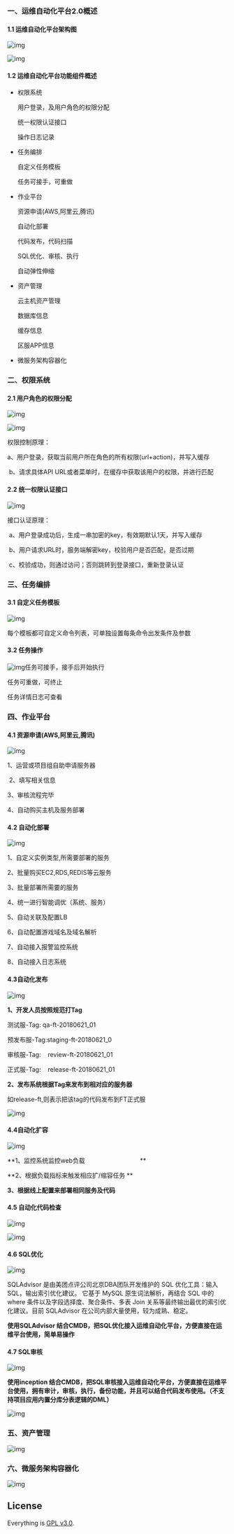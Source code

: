 ### 一、运维自动化平台2.0概述

#### 1.1 运维自动化平台架构图

![img](images/01.png)

![img](images/02.png)


#### 1.2 运维自动化平台功能组件概述

- 权限系统

  用户登录，及用户角色的权限分配

  统一权限认证接口

  操作日志记录


- 任务编排

  自定义任务模板

  任务可接手，可重做


- 作业平台

  资源申请(AWS,阿里云,腾讯)

  自动化部署

  代码发布，代码扫描

  SQL优化、审核、执行

  自动弹性伸缩
  

- 资产管理

  云主机资产管理

  数据库信息

  缓存信息

  区服APP信息

  
- 微服务架构容器化


### 二、权限系统

#### 2.1 用户角色的权限分配

![img](images/03.png)

![img](images/04.png)

权限控制原理：

​     a、用户登录，获取当前用户所在角色的所有权限(url+action)，并写入缓存

​	  b、请求具体API URL或者菜单时，在缓存中获取该用户的权限，并进行匹配


#### 2.2 统一权限认证接口

![img](images/05.png)

接口认证原理：

​	a、用户登录成功后，生成一串加密的key，有效期默认1天，并写入缓存

​	b、用户请求URL时，服务端解密key，校验用户是否匹配，是否过期

​	c、校验成功，则通过访问；否则跳转到登录接口，重新登录认证


###  三、任务编排

#### 3.1 自定义任务模板

![img](images/06.png)

每个模板都可自定义命令列表，可单独设置每条命令出发条件及参数


#### 3.2 任务操作

![img](images/07.png)任务可接手，接手后开始执行

任务可重做，可终止

任务详情日志可查看


### 四、作业平台

#### 4.1 资源申请(AWS,阿里云,腾讯)

![img](images/08.png)

1、运营或项目组自助申请服务器                      

 2、填写相关信息                                               

3、审核流程完毕                                               

4、自动购买主机及服务部署


#### 4.2 自动化部署

![img](images/09.png)

1、自定义实例类型,所需要部署的服务

2、批量购买EC2,RDS,REDIS等云服务

3、批量部署所需要的服务

4、统一进行智能调优（系统、服务）

5、自动关联及配置LB   

6、自动配置游戏域名及域名解析

7、自动接入报警监控系统

8、自动接入日志系统


#### 4.3自动化发布

![img](images/10.png)

**1、开发人员按照规范打Tag**

测试服-Tag:  qa-ft-20180621_01

预发布服-Tag:staging-ft-20180621_0

审核服-Tag:    review-ft-20180621_01

正式服-Tag:    release-ft-20180621_01

**2、发布系统根据Tag来发布到相对应的服务器**

   如release-ft,则表示把该tag的代码发布到FT正式服

![img](images/11.png)


#### 4.4自动化扩容

![img](images/12.png)

**1、监控系统监控web负载                                 **

**2、根据负载指标来触发相应扩/缩容任务          **

**3、根据线上配置来部署相同服务及代码**


#### 4.5 自动化代码检查

![img](images/13.png)

![img](images/14.png)


#### 4.6 SQL优化

![img](images/15.png)

SQLAdvisor 是由美团点评公司北京DBA团队开发维护的 SQL 优化工具：输入SQL，输出索引优化建议。 它基于 MySQL 原生词法解析，再结合 SQL 中的 where 条件以及字段选择度、聚合条件、多表 Join 关系等最终输出最优的索引优化建议。目前 SQLAdvisor 在公司内部大量使用，较为成熟、稳定。

**使用SQLAdvisor 结合CMDB，把SQL优化接入运维自动化平台，方便直接在运维平台使用，简单易操作**


#### 4.7 SQL审核

![img](images/16.png)

**使用inception 结合CMDB，把SQL审核接入运维自动化平台，方便直接在运维平台使用，拥有审计，审核，执行，备份功能，并且可以结合代码发布使用。（不支持项目应用内置分库分表逻辑的DML）**

![img](images/17.png)

### 五、资产管理

![img](images/18.png)


### 六、微服务架构容器化

![img](images/19.png)

## License

Everything is [GPL v3.0](https://www.gnu.org/licenses/gpl-3.0.html).